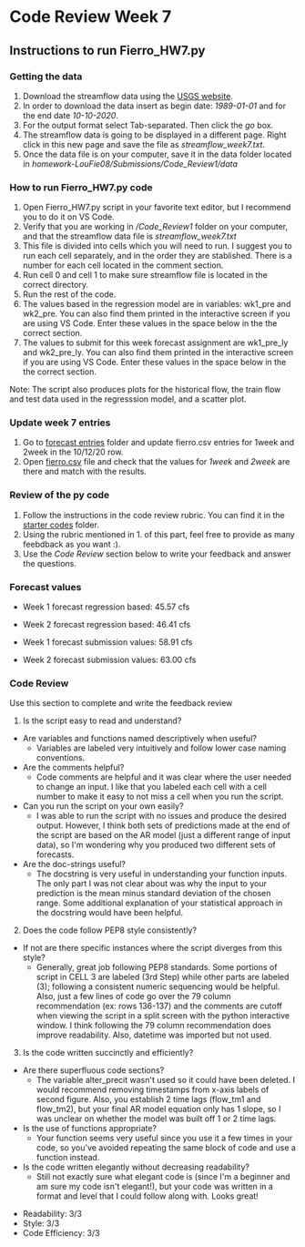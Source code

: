 # Code Review Week 7
## Instructions to run Fierro_HW7.py

### Getting the data
1. Download the streamflow data using the [USGS website](https://waterdata.usgs.gov/nwis/dv/?site_no=09506000&agency_cd=USGS).
2. In order to download the data insert as begin date: *1989-01-01* and for the end date *10-10-2020*.
3. For the output format select Tab-separated. Then click the *go* box.
4. The streamflow data is going to be displayed in a different page. Right click in this new page and save the file as *streamflow_week7.txt*.
5. Once the data file is on your computer, save it in the data folder located in *homework-LouFie08/Submissions/Code_Review1/data*

### How to run  Fierro_HW7.py code
1. Open Fierro_HW7.py script in your favorite text editor, but I recommend you to do it on VS Code.
2. Verify that you are working in */Code_Review1* folder on your computer, and that the streamflow data file is *streamflow_week7.txt*
3. This file is divided into cells which you will need to run. I suggest you to run each cell separately, and in the order they are stablished. There is a number for each cell located in the comment section.
4. Run cell 0 and cell 1 to make sure streamflow file is located in the correct directory.
5. Run the rest of the code.
6. The values based in the regression model are in variables: wk1_pre and wk2_pre. You can also find them printed in the interactive screen if you are using VS Code. Enter these values in the space below in the the correct section.
7. The values to submit for this week forecast assignment are wk1_pre_ly and wk2_pre_ly. You can also find them printed in the interactive screen if you are using VS Code. Enter these values in the space below in the the correct section.

Note: The script also produces plots for the historical flow, the train flow and test data used in the regresssion model, and a scatter plot.

### Update week 7 entries
1. Go to [forecast entries](https://github.com/HAS-Tools-Fall2020/forecasting/tree/master/forecast_entries) folder and update fierro.csv entries for 1week and 2week in the 10/12/20 row.
2. Open [fierro.csv](https://github.com/HAS-Tools-Fall2020/forecasting/blob/master/forecast_entries/fierro.csv) file and check that the values for *1week* and *2week* are there and match with the results.

### Review of the py code
1. Follow the instructions in the code review rubric. You can find it in the [starter codes](https://github.com/HAS-Tools-Fall2020/Course_Materials/blob/master/Assignments/Starter_Codes/code_review_rubric.md) folder.
2. Using the rubric mentioned in 1. of this part, feel free to provide as many feebdback as you want :).
3. Use the *Code Review* section below to write your feedback and answer the questions.

### Forecast values

* Week 1 forecast regression based: 45.57 cfs
* Week 2 forecast regression based: 46.41 cfs

* Week 1 forecast submission values: 58.91 cfs
* Week 2 forecast submission values: 63.00 cfs



### Code Review
Use this section to complete and write the feedback review
1. Is the script easy to read and understand?
 - Are variables and functions named descriptively when useful?
    * Variables are labeled very intuitively and follow lower case naming conventions.
 - Are the comments helpful?
    * Code comments are helpful and it was clear where the user needed to change an input. I like that you labeled each cell with a cell number to make it easy to not miss a cell when you run the script.
 - Can you run the script on your own easily?
    * I was able to run the script with no issues and produce the desired output. However, I think both sets of predictions made at the end of the script are based on the AR model (just a different range of input data), so I'm wondering why you produced two different sets of forecasts.
 - Are the doc-strings useful?
    * The docstring is very useful in understanding your function inputs. The only part I was not clear about was why the input to your prediction is the mean minus standard deviation of the chosen range. Some additional explanation of your statistical approach in the docstring would have been helpful.

2. Does the code follow PEP8 style consistently?
 - If not are there specific instances where the script diverges from this style?
    * Generally, great job following PEP8 standards. Some portions of script in CELL 3 are labeled (3rd Step) while other parts are labeled (3); following a consistent numeric sequencing would be helpful. Also, just a few lines of code go over the 79 column recommendation (ex: rows 136-137) and the comments are cutoff when viewing the script in a split screen with the python interactive window. I think following the 79 column recommendation does improve readability. Also, datetime was imported but not used.

3. Is the code written succinctly and efficiently?
 - Are there superfluous code sections?
    * The variable alter_precit wasn't used so it could have been deleted. I would recommend removing timestamps from x-axis labels of second figure. Also, you establish 2 time lags (flow_tm1 and flow_tm2), but your final AR model equation only has 1 slope, so I was unclear on whether the model was built off 1 or 2 time lags.
 - Is the use of functions appropriate?
    * Your function seems very useful since you use it a few times in your code, so you've avoided repeating the same block of code and use a function instead.
 - Is the code written elegantly without decreasing readability?
    * Still not exactly sure what elegant code is (since I'm a beginner and am sure my code isn't elegant!), but your code was written in a format and level that I could follow along with. Looks great!

* Readability: 3/3
* Style: 3/3
* Code Efficiency: 3/3
